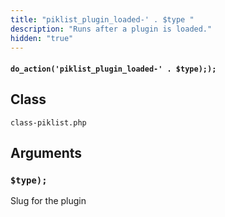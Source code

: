 ```yaml
---
title: "piklist_plugin_loaded-' . $type "
description: "Runs after a plugin is loaded."
hidden: "true"
---
```


#### `do_action('piklist_plugin_loaded-' . $type););`


## Class
`class-piklist.php`

## Arguments

### `$type);`
Slug for the plugin